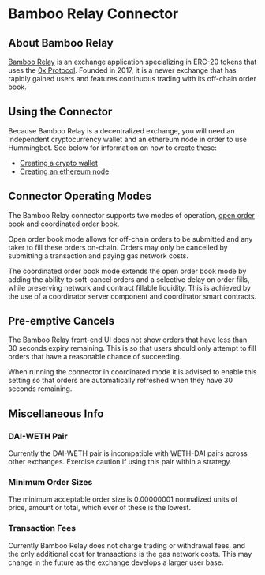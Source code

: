 # Bamboo Relay Connector

## About Bamboo Relay

[Bamboo Relay](https://bamboorelay.com/) is an exchange application
 specializing in ERC-20 tokens that uses the [0x Protocol](https://0x.org/). Founded in 2017, it is a newer exchange that has rapidly gained users and features continuous trading with its off-chain order book.

## Using the Connector

Because Bamboo Relay is a decentralized exchange, you will need an independent cryptocurrency wallet and an ethereum node in order to use Hummingbot. See below for information on how to create these:

* [Creating a crypto wallet](/installation/wallet)
* [Creating an ethereum node](/installation/node/node)

## Connector Operating Modes

The Bamboo Relay connector supports two modes of operation, [open order book](https://0x.org/wiki#Open-Orderbook) and [coordinated order book](https://github.com/0xProject/0x-protocol-specification/blob/master/v2/coordinator-specification.md).

Open order book mode allows for off-chain orders to be submitted and any taker to fill these orders on-chain.
Orders may only be cancelled by submitting a transaction and paying gas network costs.

The coordinated order book mode extends the open order book mode by adding the ability to soft-cancel orders and a selective delay on order fills, while preserving network and contract fillable liquidity.
This is achieved by the use of a coordinator server component and coordinator smart contracts.

## Pre-emptive Cancels

The Bamboo Relay front-end UI does not show orders that have less than 30 seconds expiry remaining. This is so that users should only attempt to fill orders that have a reasonable chance of succeeding.

When running the connector in coordinated mode it is advised to enable this setting so that orders are automatically refreshed when they have 30 seconds remaining.

## Miscellaneous Info

### DAI-WETH Pair

Currently the DAI-WETH pair is incompatible with WETH-DAI pairs across other exchanges. Exercise caution if using this pair within a strategy.

### Minimum Order Sizes

The minimum acceptable order size is 0.00000001 normalized units of price, amount or total, which ever of these is the lowest.

### Transaction Fees

Currently Bamboo Relay does not charge trading or withdrawal fees, and the only additional cost for transactions is the gas network costs. This may change in the future as the exchange develops a larger user base.
